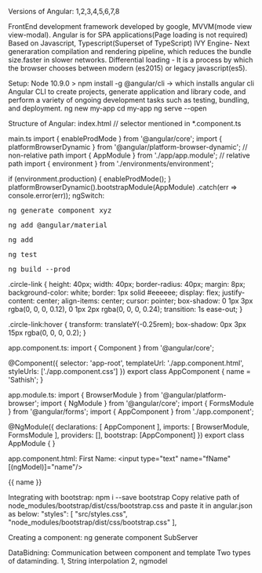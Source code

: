 Versions of Angular: 1,2,3,4,5,6,7,8

FrontEnd development framework developed by google, MVVM(mode view view-modal).
Angular is for SPA applications(Page loading is not required)
Based on Javascript, Typescript(Superset of TypeScript)
IVY Engine- Next generaration compilation and rendering pipeline, which reduces the bundle size.faster in slower networks.
Differential loading - It is a process by which the browser chooses between modern (es2015) or legacy javascript(es5).

Setup: Node 10.9.0 > 
npm install -g @angular/cli -> which installs angular cli
Angular CLI to create projects, generate application and library code, and perform a variety of ongoing development 
tasks such as testing, bundling, and deployment.
ng new my-app
cd my-app
ng serve --open

Structure of Angular:
index.html 
 <app-root></app-root> // selector mentioned in *.component.ts
 
main.ts
import { enableProdMode } from '@angular/core';
import { platformBrowserDynamic } from '@angular/platform-browser-dynamic'; // non-relative path
import { AppModule } from './app/app.module'; // relative path
import { environment } from './environments/environment';

if (environment.production) {
  enableProdMode();
}
platformBrowserDynamic().bootstrapModule(AppModule)
  .catch(err => console.error(err));
ngSwitch:
  <div class="terminal" [ngSwitch]="selection.value">
      <pre *ngSwitchDefault>ng generate component xyz</pre>
      <pre *ngSwitchCase="'material'">ng add @angular/material</pre>
      <pre *ngSwitchCase="'dependency'">ng add _____</pre>
      <pre *ngSwitchCase="'test'">ng test</pre>
      <pre *ngSwitchCase="'build'">ng build --prod</pre>
  </div>
  
  
  .circle-link {
    height: 40px;
    width: 40px;
    border-radius: 40px;
    margin: 8px;
    background-color: white;
    border: 1px solid #eeeeee;
    display: flex;
    justify-content: center;
    align-items: center;
    cursor: pointer;
    box-shadow: 0 1px 3px rgba(0, 0, 0, 0.12), 0 1px 2px rgba(0, 0, 0, 0.24);
    transition: 1s ease-out;
  }

  .circle-link:hover {
    transform: translateY(-0.25rem);
    box-shadow: 0px 3px 15px rgba(0, 0, 0, 0.2);
  }

app.component.ts:
import { Component } from '@angular/core';

@Component({
  selector: 'app-root',
  templateUrl: './app.component.html',
  styleUrls: ['./app.component.css']
})
export class AppComponent {
  name = 'Sathish';
}

app.module.ts:
import { BrowserModule } from '@angular/platform-browser';
import { NgModule } from '@angular/core';
import { FormsModule } from '@angular/forms';
import { AppComponent } from './app.component';

@NgModule({
  declarations: [
    AppComponent
  ],
  imports: [
    BrowserModule,
    FormsModule
  ],
  providers: [],
  bootstrap: [AppComponent]
})
export class AppModule { }

app.component.html:
<label for="fName">First Name: </label>
<input type="text" name="fName" [(ngModel)]="name"/>
<p>{{ name }}</p>

Integrating with bootstrap:
 npm i --save bootstrap
Copy relative path of node_modules/bootstrap/dist/css/bootstrap.css and paste it in angular.json as below:
            "styles": [
              "src/styles.css",
              "node_modules/bootstrap/dist/css/bootstrap.css"
            ],


Creating a component:
ng generate component SubServer

DataBidning: Communication between component and template
Two types of dataminding.
1, String interpolation
2, ngmodel
